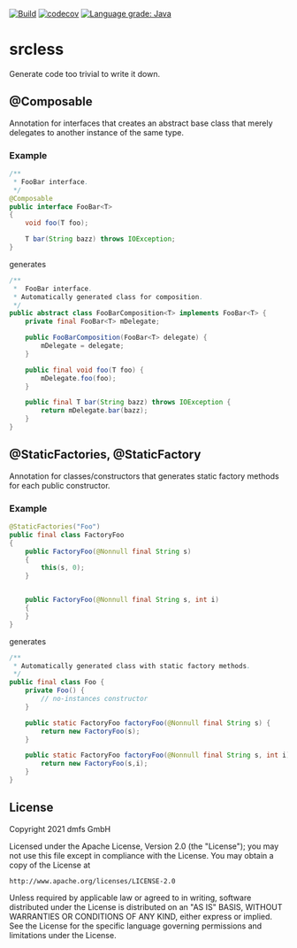[![Build](https://github.com/dmfs/srcless/actions/workflows/main.yml/badge.svg?label=main)](https://github.com/dmfs/srcless/actions/workflows/main.yml)
[![codecov](https://codecov.io/gh/dmfs/srcless/branch/main/graph/badge.svg)](https://codecov.io/gh/dmfs/srcless)
[![Language grade: Java](https://img.shields.io/lgtm/grade/java/g/dmfs/srcless.svg?logo=lgtm&logoWidth=18)](https://lgtm.com/projects/g/dmfs/srcless/context:java)

# srcless

Generate code too trivial to write it down.

## @Composable

Annotation for interfaces that creates an abstract base class that merely delegates to
another instance of the same type.

### Example

```java
/**
 * FooBar interface.
 */
@Composable
public interface FooBar<T>
{
    void foo(T foo);

    T bar(String bazz) throws IOException;
}
```

generates

```java
/**
 *  FooBar interface.
 * Automatically generated class for composition.
 */
public abstract class FooBarComposition<T> implements FooBar<T> {
    private final FooBar<T> mDelegate;

    public FooBarComposition(FooBar<T> delegate) {
        mDelegate = delegate;
    }

    public final void foo(T foo) {
        mDelegate.foo(foo);
    }

    public final T bar(String bazz) throws IOException {
        return mDelegate.bar(bazz);
    }
}
```

## @StaticFactories, @StaticFactory

Annotation for classes/constructors that generates static factory methods for each public constructor.

### Example
```java
@StaticFactories("Foo")
public final class FactoryFoo
{
    public FactoryFoo(@Nonnull final String s)
    {
        this(s, 0);
    }


    public FactoryFoo(@Nonnull final String s, int i)
    {
    }
}
```

generates

```java
/**
 * Automatically generated class with static factory methods.
 */
public final class Foo {
    private Foo() {
        // no-instances constructor
    }

    public static FactoryFoo factoryFoo(@Nonnull final String s) {
        return new FactoryFoo(s);
    }

    public static FactoryFoo factoryFoo(@Nonnull final String s, int i) {
        return new FactoryFoo(s,i);
    }
}
```

## License

Copyright 2021 dmfs GmbH

Licensed under the Apache License, Version 2.0 (the "License");
you may not use this file except in compliance with the License.
You may obtain a copy of the License at

    http://www.apache.org/licenses/LICENSE-2.0

Unless required by applicable law or agreed to in writing, software
distributed under the License is distributed on an "AS IS" BASIS,
WITHOUT WARRANTIES OR CONDITIONS OF ANY KIND, either express or implied.
See the License for the specific language governing permissions and
limitations under the License.

